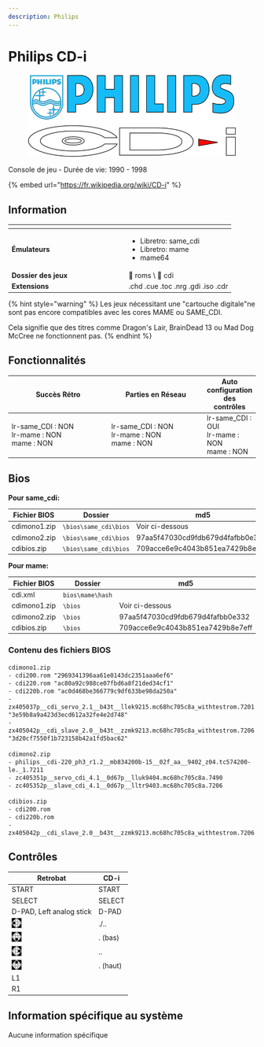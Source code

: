```yaml
---
description: Philips
---
```


# Philips CD-i

<div align="left">

<figure><img src="https://raw.githubusercontent.com/fabricecaruso/es-theme-carbon/52ff37c9e265587d006945a2ba695b5a962b3a3d/art/logos/cdi.svg" alt=""><figcaption></figcaption></figure>

</div>

Console de jeu - Durée de vie: 1990 - 1998

{% embed url="https://fr.wikipedia.org/wiki/CD-i" %}

## Information

<table data-header-hidden><thead><tr><th width="224"></th><th></th></tr></thead><tbody><tr><td><strong>Émulateurs</strong></td><td><ul><li>Libretro: same_cdi</li><li>Libretro: mame</li><li>mame64</li></ul></td></tr><tr><td><strong>Dossier des jeux</strong></td><td><span data-gb-custom-inline data-tag="emoji" data-code="1f4c2">📂</span> roms \ <span data-gb-custom-inline data-tag="emoji" data-code="1f4c2">📂</span> cdi</td></tr><tr><td><strong>Extensions</strong></td><td>.chd .cue .toc .nrg .gdi .iso .cdr</td></tr></tbody></table>

{% hint style="warning" %}
Les jeux nécessitant une "cartouche digitale"ne sont pas encore compatibles avec les cores MAME ou SAME\_CDI.

Cela signifie que des titres comme Dragon's Lair, BrainDead 13 ou Mad Dog McCree ne fonctionnent pas.
{% endhint %}

## Fonctionnalités

<table><thead><tr><th width="256">Succès Rétro</th><th width="243">Parties en Réseau</th><th>Auto configuration des contrôles</th></tr></thead><tbody><tr><td>lr-same_CDI : NON<br>lr-mame : NON<br>mame : NON</td><td>lr-same_CDI : NON<br>lr-mame : NON<br>mame : NON</td><td>lr-same_CDI : OUI<br>lr-mame : NON<br>mame : NON</td></tr></tbody></table>

## Bios

**Pour same\_cdi:**

<table><thead><tr><th width="153.33333333333331">Fichier BIOS</th><th width="239">Dossier</th><th>md5</th></tr></thead><tbody><tr><td>cdimono1.zip</td><td><code>\bios\same_cdi\bios</code></td><td>Voir ci-dessous</td></tr><tr><td>cdimono2.zip</td><td><code>\bios\same_cdi\bios</code></td><td>97aa5f47030cd9fdb679d4fafbb0e332</td></tr><tr><td>cdibios.zip</td><td><code>\bios\same_cdi\bios</code></td><td>709acce6e9c4043b851ea7429b8e7eff</td></tr></tbody></table>

**Pour mame:**

<table><thead><tr><th width="224">Fichier BIOS</th><th width="179">Dossier</th><th>md5</th></tr></thead><tbody><tr><td>cdi.xml</td><td><code>bios\mame\hash</code></td><td></td></tr><tr><td>cdimono1.zip</td><td><code>\bios</code></td><td>Voir ci-dessous</td></tr><tr><td>cdimono2.zip</td><td><code>\bios</code></td><td>97aa5f47030cd9fdb679d4fafbb0e332</td></tr><tr><td>cdibios.zip</td><td><code>\bios</code></td><td>709acce6e9c4043b851ea7429b8e7eff</td></tr></tbody></table>

### Contenu des fichiers BIOS

```
cdimono1.zip
- cdi200.rom "2969341396aa61e0143dc2351aaa6ef6"
- cdi220.rom "ac80a92c988ce07fbd6a8f21ded34cf1"
- cdi220b.rom "ac0d468be366779c9df633be98da250a"
- zx405037p__cdi_servo_2.1__b43t__llek9215.mc68hc705c8a_withtestrom.7201 "3e59b8a9a423d3ecd612a32fe4e2d748"
- zx405042p__cdi_slave_2.0__b43t__zzmk9213.mc68hc705c8a_withtestrom.7206 "3d20cf7550f1b723158b42a1fd5bac62"

cdimono2.zip
- philips__cdi-220_ph3_r1.2__mb834200b-15__02f_aa__9402_z04.tc574200-le._1.7211
- zc405351p__servo_cdi_4.1__0d67p__lluk9404.mc68hc705c8a.7490
- zc405352p__slave_cdi_4.1__0d67p__lltr9403.mc68hc705c8a.7206

cdibios.zip
- cdi200.rom
- cdi220b.rom
- zx405042p__cdi_slave_2.0__b43t__zzmk9213.mc68hc705c8a_withtestrom.7206
```

## Contrôles

| Retrobat                                       | CD-i     |
| ---------------------------------------------- | -------- |
| START                                          | START    |
| SELECT                                         | SELECT   |
| D-PAD, Left analog stick                       | D-PAD    |
| ![](<../../../.gitbook/assets/image (32).png>) | ./..     |
| ![](<../../../.gitbook/assets/image (19).png>) | . (bas)  |
| ![](<../../../.gitbook/assets/image (6).png>)  | ..       |
| ![](<../../../.gitbook/assets/image (34).png>) | . (haut) |
| L1                                             |          |
| R1                                             |          |

## Information spécifique au système

Aucune information spécifique
